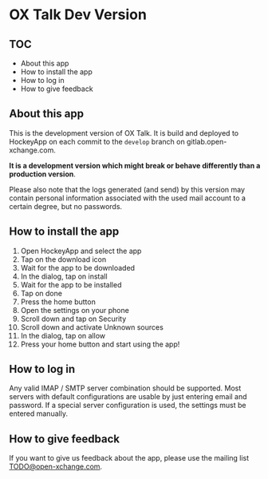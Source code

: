 # OX Talk Dev Version

## TOC

* About this app
* How to install the app
* How to log in
* How to give feedback

## About this app

This is the development version of OX Talk. It is build and deployed to HockeyApp on
each commit to the `develop` branch on gitlab.open-xchange.com.

**It is a development version which might break or
behave differently than a production version**.

Please also note that the logs generated (and send) by this version may contain
personal information associated with the used mail account to a certain degree,
but no passwords.

## How to install the app

1. Open HockeyApp and select the app
2. Tap on the download icon
3. Wait for the app to be downloaded
4. In the dialog, tap on install
5. Wait for the app to be installed
6. Tap on done
7. Press the home button
8. Open the settings on your phone
9. Scroll down and tap on Security
10. Scroll down and activate Unknown sources
11. In the dialog, tap on allow
12. Press your home button and start using the app!

## How to log in

Any valid IMAP / SMTP server combination should be supported. Most servers with default configurations are usable by just entering email and password.
If a special server configuration is used, the settings must be entered manually.

## How to give feedback

If you want to give us feedback about the app, please use the mailing list [TODO@open-xchange.com](mailto:TODO@open-xchange.com).